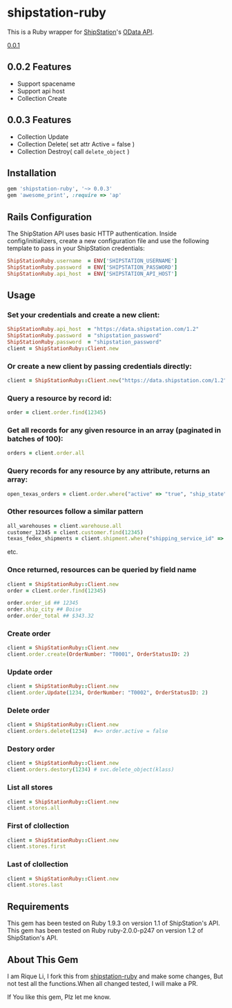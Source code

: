shipstation-ruby
================

This is a Ruby wrapper for [ShipStation](http://www.shipstation.com/)'s [OData API](http://api.shipstation.com/MainPage.ashx).

[0.0.1](https://github.com/codyduval/shipstation-ruby)

## 0.0.2 Features

* Support spacename
* Support api host
* Collection Create

## 0.0.3 Features

* Collection Update
* Collection Delete( set attr Active = false )
* Collection Destroy( call `delete_object` )

## Installation

``` ruby
gem 'shipstation-ruby', '~> 0.0.3'
gem 'awesome_print', :require => 'ap'
```

## Rails Configuration

The ShipStation API uses basic HTTP authentication. Inside config/initializers, create a new configuration file and use the following template to pass in your ShipStation credentials:

``` ruby
ShipStationRuby.username  = ENV['SHIPSTATION_USERNAME']
ShipStationRuby.password  = ENV['SHIPSTATION_PASSWORD']
ShipStationRuby.api_host  = ENV['SHIPSTATION_API_HOST']
```

## Usage

### Set your credentials and create a new client:
``` ruby
ShipStationRuby.api_host  = "https://data.shipstation.com/1.2"
ShipStationRuby.password  = "shipstation_password"
ShipStationRuby.password  = "shipstation_password"
client = ShipStationRuby::Client.new
```

### Or create a new client by passing credentials directly:
``` ruby
client = ShipStationRuby::Client.new("https://data.shipstation.com/1.2", "username", "password")
```
### Query a resource by record id:
``` ruby
order = client.order.find(12345)
```

### Get all records for any given resource in an array (paginated in batches of 100):
``` ruby
orders = client.order.all
```

### Query records for any resource by any attribute, returns an array:
``` ruby
open_texas_orders = client.order.where("active" => "true", "ship_state" => "TX")
```

### Other resources follow a similar pattern
``` ruby
all_warehouses = client.warehouse.all
customer_12345 = client.customer.find(12345)
texas_fedex_shipments = client.shipment.where("shipping_service_id" => 0001, "state" => "TX")
```
etc.

### Once returned, resources can be queried by field name
``` ruby
client = ShipStationRuby::Client.new
order = client.order.find(12345)

order.order_id ## 12345
order.ship_city ## Boise
order.order_total ## $343.32
```

### Create order
```ruby
client = ShipStationRuby::Client.new
client.order.create(OrderNumber: "T0001", OrderStatusID: 2)
```

### Update order
```ruby
client = ShipStationRuby::Client.new
client.order.Update(1234, OrderNumber: "T0002", OrderStatusID: 2)
```

### Delete order
```ruby
client = ShipStationRuby::Client.new
client.orders.delete(1234)  #=> order.active = false
```

### Destory order
```ruby
client = ShipStationRuby::Client.new
client.orders.destory(1234) # svc.delete_object(klass)
```

### List all stores
```ruby
client = ShipStationRuby::Client.new
client.stores.all
```

### First of clollection
```ruby
client = ShipStationRuby::Client.new
client.stores.first
```

### Last of clollection
```ruby
client = ShipStationRuby::Client.new
client.stores.last
```

## Requirements
This gem has been tested on Ruby 1.9.3 on version 1.1 of ShipStation's API.
This gem has been tested on Ruby ruby-2.0.0-p247 on version 1.2 of ShipStation's API.

## About This Gem

I am Rique Li, I fork this from [shipstation-ruby](https://github.com/codyduval/shipstation-ruby/) and make some changes, But not test all the functions.When all changed tested, I will make a PR.

If You like this gem, Plz let me know.


